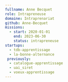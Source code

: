 ```yaml
---
fullname: Anne Becquet
role: Intrapreneuse
domaine: Intraprenariat
github: Anne-Becquet
missions:
  - start: 2020-01-01
    end: 2023-06-30
    status: intrapreneuse
startups:
  - tdb-apprentissage
  - la-bonne-alternance
 previously:
  - catalogue-apprentissage
  - uai_siret
  - voeux-apprentissage
---
```

